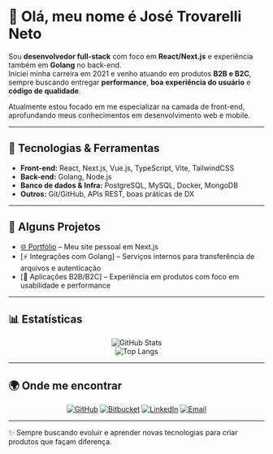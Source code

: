 # 👋 Olá, meu nome é José Trovarelli Neto

Sou **desenvolvedor full-stack** com foco em **React/Next.js** e experiência também em **Golang** no back-end.  
Iniciei minha carreira em 2021 e venho atuando em produtos **B2B e B2C**, sempre buscando entregar **performance**, **boa experiência do usuário** e **código de qualidade**.

Atualmente estou focado em me especializar na camada de front-end, aprofundando meus conhecimentos em desenvolvimento web e mobile.

---

## 🚀 Tecnologias & Ferramentas
- **Front-end:** React, Next.js, Vue.js, TypeScript, Vite, TailwindCSS  
- **Back-end:** Golang, Node.js  
- **Banco de dados & Infra:** PostgreSQL, MySQL, Docker, MongoDB  
- **Outros:** Git/GitHub, APIs REST, boas práticas de DX  

---

## 📌 Alguns Projetos
- [🌐 Portfólio](https://github.com/Trovarelli/portifolio) – Meu site pessoal em Next.js  
- [⚡ Integrações com Golang] – Serviços internos para transferência de arquivos e autenticação  
- [📱 Aplicações B2B/B2C] – Experiência em produtos com foco em usabilidade e performance  

---

## 📊 Estatísticas

<div align="center">

![GitHub Stats](https://github-readme-stats.vercel.app/api?username=Trovarelli&show_icons=true&theme=radical)  
![Top Langs](https://github-readme-stats.vercel.app/api/top-langs/?username=Trovarelli&layout=compact&theme=radical)

</div>

---

## 🌍 Onde me encontrar

<div align="center">

[![GitHub](https://img.shields.io/badge/GitHub-000?style=for-the-badge&logo=github&logoColor=white)](https://github.com/Trovarelli)
[![Bitbucket](https://img.shields.io/badge/Bitbucket-0052CC?style=for-the-badge&logo=bitbucket&logoColor=white)](https://bitbucket.org/seu-usuario)
[![LinkedIn](https://img.shields.io/badge/LinkedIn-0A66C2?style=for-the-badge&logo=linkedin&logoColor=white)](https://www.linkedin.com/in/trovarelli)
[![Email](https://img.shields.io/badge/Email-D14836?style=for-the-badge&logo=gmail&logoColor=white)](mailto:seuemail@dominio.com)

</div>

---

✨ Sempre buscando evoluir e aprender novas tecnologias para criar produtos que façam diferença.
